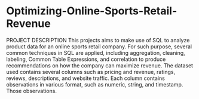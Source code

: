 # Optimizing-Online-Sports-Retail-Revenue
PROJECT DESCRIPTION  This projects aims to make use of SQL to analyze product data for an online sports retail company. For such purpose, several common techniques in SQL are applied, including aggregation, cleaning, labeling, Common Table Expressions, and correlation to produce recommendations on how the company can maximize revenue. The dataset used contains several columns such as pricing and revenue, ratings, reviews, descriptions, and website traffic. Each column contains observations in various format, such as numeric, string, and timestamp. Those observations.
